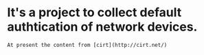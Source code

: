   It's a project to collect default authtication of network devices.
  ==================================================================
  
  `At present the content from [cirt](http://cirt.net/)`
  
  
